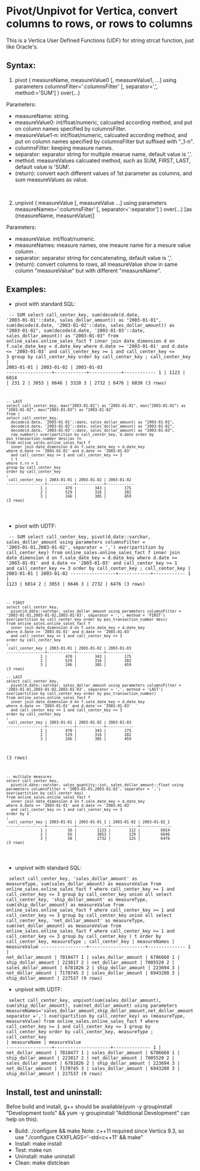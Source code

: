  <meta charset='utf-8'>

Pivot/Unpivot for Vertica, convert columns to rows, or rows to columns
==========
This is a Vertica User Defined Functions (UDF) for string strcat function, just like Oracle's.

Syntax:
----------

1. pivot ( measureName, measureValue0 [, measureValue1, ...]  using parameters columnsFilter=':columnsFilter' [, separator=',', method:='SUM'] ) over(...)

Parameters:

 * measureName: string.
 * measureValue0: int/float/numeric, calcuated according method, and put on column names specified by columnsFilter.
 * measureValue1-n: int/float/numeric, calcuated according method, and put on column names specified by columnsFilter but suffixed with "_1-n".
 * columnsFilter: keeping measure names.
 * separator: separator string for multiple mearue name, default value is ','.
 * method: measureValues calcuated method, such as SUM, FIRST, LAST, default value is 'SUM'.
 * (return): convert each different values of 1st parameter as columns, and sum measureValues as value. 

&nbsp;

2. unpivot ( measureValue [, measureValue ...]  using parameters measureNames=':columnsFilter' [, separator=':separator'] ) over(...) [as (measureName, measureValue)]

Parameters:

 * measureValue: int/float/numeric.
 * measureNames: measure names, one meaure name for a mesure value column .
 * separator: separator string for concatenating, default value is ','.
 * (return): convert columns to rows, all measureValue show in same column "measureValue" but with different "measureName". 

Examples:
----------

- pivot with standard SQL:

<code><pre>
    -- SUM
    select call_center_key, 
      sum(decode(d.date, '2003-01-01'::date, sales_dollar_amount)) as "2003-01-01", 
      sum(decode(d.date, '2003-01-02'::date, sales_dollar_amount)) as "2003-01-02", 
      sum(decode(d.date, '2003-01-03'::date, sales_dollar_amount)) as "2003-01-03"
    from online_sales.online_sales_fact f 
      inner join date_dimension d on f.sale_date_key = d.date_key 
    where d.date >= '2003-01-01' and d.date <= '2003-01-03' 
      and call_center_key >= 1 and call_center_key <= 3 
    group by call_center_key 
    order by call_center_key 
    ;
     call_center_key | 2003-01-01 | 2003-01-02 | 2003-01-03 
    -----------------+------------+------------+------------
                   1 |       1123 |       6014 |        231
                   2 |       3053 |       6646 |       3320
                   3 |       2732 |       6476 |       6030
    (3 rows)

    -- LAST
    select call_center_key, max("2003-01-01") as "2003-01-01", max("2003-01-02") as "2003-01-02", max("2003-01-03") as "2003-01-02"
    from (
    select call_center_key, 
      decode(d.date, '2003-01-01'::date, sales_dollar_amount) as "2003-01-01", 
      decode(d.date, '2003-01-02'::date, sales_dollar_amount) as "2003-01-02", 
      decode(d.date, '2003-01-03'::date, sales_dollar_amount) as "2003-01-03",
      row_number() over(partition by call_center_key, d.date order by pos_transaction_number desc)as rn
    from online_sales.online_sales_fact f 
      inner join date_dimension d on f.sale_date_key = d.date_key 
    where d.date >= '2003-01-01' and d.date <= '2003-01-03' 
      and call_center_key >= 1 and call_center_key <= 3
      ) t
    where t.rn = 1
    group by call_center_key
    order by call_center_key 
    ;
     call_center_key | 2003-01-01 | 2003-01-02 | 2003-01-02 
    -----------------+------------+------------+------------
                   1 |        470 |        343 |        175
                   2 |        529 |        316 |        282
                   3 |        246 |        385 |        459
    (3 rows)


</code></pre>

- pivot with UDTF:

<code><pre>
    -- SUM
    select call_center_key, 
      pivot(d.date::varchar, sales_dollar_amount using parameters columnsFilter = '2003-01-01,2003-01-02', separator = ',') over(partition by call_center_key)
    from online_sales.online_sales_fact f 
      inner join date_dimension d on f.sale_date_key = d.date_key 
    where d.date >= '2003-01-01' and d.date <= '2003-01-03' 
      and call_center_key >= 1 and call_center_key <= 3 
    order by call_center_key 
    ;
     call_center_key | 2003-01-01 | 2003-01-02 
    -----------------+------------+------------
                   1 |       1123 |       6014
                   2 |       3053 |       6646
                   3 |       2732 |       6476
    (3 rows)

    -- FIRST
    select call_center_key, 
      pivot(d.date::varchar, sales_dollar_amount using parameters columnsFilter = '2003-01-01,2003-01-02,2003-01-03', separator = ',', method = 'FIRST') over(partition by call_center_key order by pos_transaction_number desc)
    from online_sales.online_sales_fact f 
      inner join date_dimension d on f.sale_date_key = d.date_key 
    where d.date >= '2003-01-01' and d.date <= '2003-01-03' 
      and call_center_key >= 1 and call_center_key <= 3 
    order by call_center_key 
    ;
     call_center_key | 2003-01-01 | 2003-01-02 | 2003-01-03 
    -----------------+------------+------------+------------
                   1 |        470 |        343 |        175
                   2 |        529 |        316 |        282
                   3 |        246 |        385 |        459
    (3 rows)

    -- LAST
    select call_center_key, 
      pivot(d.date::varchar, sales_dollar_amount using parameters columnsFilter = '2003-01-01,2003-01-02,2003-01-03', separator = ',', method = 'LAST') over(partition by call_center_key order by pos_transaction_number)
    from online_sales.online_sales_fact f 
      inner join date_dimension d on f.sale_date_key = d.date_key 
    where d.date >= '2003-01-01' and d.date <= '2003-01-03' 
      and call_center_key >= 1 and call_center_key <= 3 
    order by call_center_key 
    ;
     call_center_key | 2003-01-01 | 2003-01-02 | 2003-01-03 
    -----------------+------------+------------+------------
                   1 |        470 |        343 |        175
                   2 |        529 |        316 |        282
                   3 |        246 |        385 |        459
(3 rows)


    -- multiple measures
    select call_center_key, 
      pivot(d.date::varchar, sales_quantity::int, sales_dollar_amount::float using parameters columnsFilter = '2003-01-01,2003-01-02', separator = ',') over(partition by call_center_key)
    from online_sales.online_sales_fact f 
      inner join date_dimension d on f.sale_date_key = d.date_key 
    where d.date >= '2003-01-01' and d.date <= '2003-01-03' 
      and call_center_key >= 1 and call_center_key <= 3 
    order by 1 
    ;
     call_center_key | 2003-01-01 | 2003-01-01_1 | 2003-01-02 | 2003-01-02_1 
    -----------------+------------+--------------+------------+--------------
                   1 |         16 |         1123 |        112 |         6014
                   2 |         56 |         3053 |        129 |         6646
                   3 |         38 |         2732 |        125 |         6476
    (3 rows)

</code></pre>


- unpivot with standard SQL:

<code><pre>
      select call_center_key, 'sales_dollar_amount' as measureType, sum(sales_dollar_amount) as measureValue 
      from online_sales.online_sales_fact f 
      where call_center_key >= 1 and call_center_key <= 3 
      group by call_center_key 
      union all
      select call_center_key, 'ship_dollar_amount' as measureType, sum(ship_dollar_amount) as measureValue 
      from online_sales.online_sales_fact f 
      where call_center_key >= 1 and call_center_key <= 3 
      group by call_center_key 
      union all
      select call_center_key, 'net_dollar_amount' as measureType, sum(net_dollar_amount) as measureValue 
      from online_sales.online_sales_fact f 
      where call_center_key >= 1 and call_center_key <= 3 
      group by call_center_key 
    ) t
    order by call_center_key, measureType 
    ;
     call_center_key |     measureNames     | measureValue 
    -----------------+---------------------+--------------
                   1 | net_dollar_amount   |      7010477
                   1 | sales_dollar_amount |      6786660
                   1 | ship_dollar_amount  |       223817
                   2 | net_dollar_amount   |      7005520
                   2 | sales_dollar_amount |      6781826
                   2 | ship_dollar_amount  |       223694
                   3 | net_dollar_amount   |      7170745
                   3 | sales_dollar_amount |      6943208
                   3 | ship_dollar_amount  |       227537
    (9 rows)
</code></pre>

- unpivot with UDTF:

<code><pre>
    select call_center_key, 
      unpivot(sum(sales_dollar_amount), sum(ship_dollar_amount), sum(net_dollar_amount) using parameters measureNames='sales_dollar_amount,ship_dollar_amount,net_dollar_amount', separator =',') over(partition by call_center_key) as (measureType, measureValue)
    from online_sales.online_sales_fact f 
    where call_center_key >= 1 and call_center_key <= 3 
    group by call_center_key 
    order by call_center_key, measureType 
    ;
     call_center_key |     measureName     | measureValue 
    -----------------+---------------------+--------------
                   1 | net_dollar_amount   |      7010477
                   1 | sales_dollar_amount |      6786660
                   1 | ship_dollar_amount  |       223817
                   2 | net_dollar_amount   |      7005520
                   2 | sales_dollar_amount |      6781826
                   2 | ship_dollar_amount  |       223694
                   3 | net_dollar_amount   |      7170745
                   3 | sales_dollar_amount |      6943208
                   3 | ship_dollar_amount  |       227537
    (9 rows)
</code></pre>



Install, test and uninstall:
----------
Befoe build and install, g++ should be available(yum -y groupinstall "Development tools" && yum -y groupinstall "Additional Development" can help on this).

 * Build: ./configure && make
   Note: c++11 required since Vertica 9.3, so use "./configure CXXFLAGS='-std=c++11' && make"
 * Install: make install
 * Test: make run
 * Uninstall: make uninstall
 * Clean: make distclean

</body> </html>




